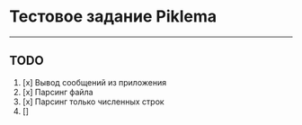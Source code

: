 # Тестовое задание Piklema
____

## TODO
1. [x] Вывод сообщений из приложения
2. [x] Парсинг файла
3. [x] Парсинг только численных строк
4. []